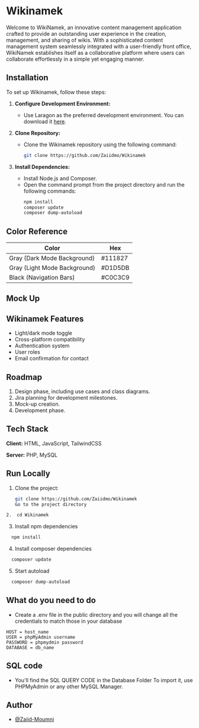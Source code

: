 # Wikinamek

Welcome to WikiNamek, an innovative content management application crafted to provide an outstanding user experience in the creation, management, and sharing of wikis. With a sophisticated content management system seamlessly integrated with a user-friendly front office, WikiNamek establishes itself as a collaborative platform where users can collaborate effortlessly in a simple yet engaging manner.

## Installation

To set up Wikinamek, follow these steps:

1. **Configure Development Environment:**
   - Use Laragon as the preferred development environment. You can download it [here](https://laragon.org/index.html).

2. **Clone Repository:**
   - Clone the Wikinamek repository using the following command:
     ```bash
     git clone https://github.com/Zaiidmo/Wikinamek
     ```

3. **Install Dependencies:**
   - Install Node.js and Composer.
   - Open the command prompt from the project directory and run the following commands:
     ```bash
     npm install
     composer update
     composer dump-autoload
     ```

## Color Reference

| Color | Hex |
| ------ | --- |
| Gray (Dark Mode Background) | #111827 |
| Gray (Light Mode Background) | #D1D5DB |
| Black (Navigation Bars) | #C0C3C9 |


## Mock Up

<!-- - Access the Figma model for Wikinamek [here](https://www.figma.com/your-figma-model-link). -->

## Wikinamek Features

- Light/dark mode toggle
- Cross-platform compatibility
- Authentication system
- User roles
- Email confirmation for contact


## Roadmap

1. Design phase, including use cases and class diagrams.
2. Jira planning for development milestones.
3. Mock-up creation.
4. Development phase.



## Tech Stack

**Client:** HTML, JavaScript, TailwindCSS

**Server:** PHP, MySQL

## Run Locally

1. Clone the project:
   ```bash
   git clone https://github.com/Zaiidmo/Wikinamek
   Go to the project directory

```bash
2.  cd Wikinamek
```

3. Install npm dependencies

```bash
  npm install
```
4. Install composer dependencies

```bash
  composer update
```

5. Start autoload

```bash
  composer dump-autoload
```

## What do you need to do

- Create a .env file in the public directory and you will change all the credentials to match those in your database

```env
HOST = host_name
USER = phpMyAdmin username
PASSWORD = phpmydmin password
DATABASE = db_name
```
## SQL code

- You'll find the SQL QUERY CODE in the Database Folder 
To import it, use PHPMyAdmin or any other MySQL Manager.

## Author

- [@Zaiid-Moumni](https://github.com/Zaiidmo/)